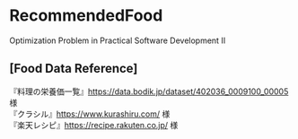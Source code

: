 # RecommendedFood
Optimization Problem in Practical Software Development Ⅱ

## [Food Data Reference]
『料理の栄養価一覧』https://data.bodik.jp/dataset/402036_0009100_00005 様  
『クラシル』https://www.kurashiru.com/ 様  
『楽天レシピ』https://recipe.rakuten.co.jp/ 様  
